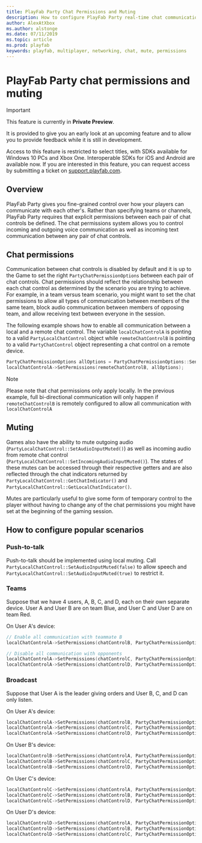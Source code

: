 ```yaml
---
title: PlayFab Party Chat Permissions and Muting
description: How to configure PlayFab Party real-time chat communication permissions and muting.
author: AlexAtXbox
ms.author: alstonge
ms.date: 07/11/2019
ms.topic: article
ms.prod: playfab
keywords: playfab, multiplayer, networking, chat, mute, permissions
---
```


# PlayFab Party chat permissions and muting

> [!IMPORTANT]
> This feature is currently in **Private Preview**.
>
> It is provided to give you an early look at an upcoming feature and to allow you to provide feedback while it is still in development.
>
> Access to this feature is restricted to select titles, with SDKs available for Windows 10 PCs and Xbox One. Interoperable SDKs for iOS and Android are available now. If you are interested in this feature, you can request access by submitting a ticket on [support.playfab.com](https://support.playfab.com/hc/en-us/requests/new).

## Overview

PlayFab Party gives you fine-grained control over how your players can communicate with each other's. Rather than
specifying teams or channels, PlayFab Party requires that explicit permissions between each pair of chat controls be
defined. The chat permissions system allows you to control incoming and outgoing voice communication as well as incoming text communication between any pair of chat controls.

## Chat permissions

Communication between chat controls is disabled by default and it is up to the Game to set the right
`PartyChatPermissionOptions` between each pair of chat controls. Chat permissions should reflect the relationship between
each chat control as determined by the scenario you are trying to achieve. For example, in a team versus team scenario,
you might want to set the chat permissions to allow all types of communication between members of the same team, block
audio communication between members of opposing team, and allow receiving text between everyone in the session.

The following example shows how to enable all communication between a local and a remote chat control. The variable
`localChatControlA` is pointing to a valid `PartyLocalChatControl` object while `remoteChatControlB` is pointing to a
valid `PartyChatControl` object representing a chat control on a remote device.

```cpp
PartyChatPermissionOptions allOptions = PartyChatPermissionOptions::SendAudio | PartyChatPermissionOptions::ReceiveAudio | PartyChatPermissionOptions::ReceiveText;
localChatControlA->SetPermissions(remoteChatControlB, allOptions);
```

> [!NOTE]
> Please note that chat permissions only apply locally. In the previous example, full bi-directional communication
> will only happen if `remoteChatControlB` is remotely configured to allow all communication with
> `localChatControlA`

## Muting

Games also have the ability to mute outgoing audio (`PartyLocalChatControl::SetAudioInputMuted()`) as well as
incoming audio from remote chat control (`PartyLocalChatControl::SetIncomingAudioInputMuted()`). The states of
these mutes can be accessed through their respective getters and are also reflected through the chat indicators returned
by `PartyLocalChatControl::GetChatIndicator()` and `PartyLocalChatControl::GetLocalChatIndicator()`.

Mutes are particularly useful to give some form of temporary control to the player without having to change any of the
chat permissions you might have set at the beginning of the gaming session.

## How to configure popular scenarios

### Push-to-talk

Push-to-talk should be implemented using local muting. Call `PartyLocalChatControl::SetAudioInputMuted(false)` to allow
speech and `PartyLocalChatControl::SetAudioInputMuted(true)` to restrict it.

### Teams

Suppose that we have 4 users, A, B, C, and D, each on their own separate device. User A and User B are on team Blue, and
User C and User D are on team Red.

On User A's device:

```cpp
// Enable all communication with teammate B
localChatControlA->SetPermissions(chatControlB, PartyChatPermissionOptions::SendAudio | PartyChatPermissionOptions::ReceiveAudio | PartyChatPermissionOptions::ReceiveText);

// Disable all communication with opponents
localChatControlA->SetPermissions(chatControlC, PartyChatPermissionOptions::None);
localChatControlA->SetPermissions(chatControlD, PartyChatPermissionOptions::None);
```

### Broadcast

Suppose that User A is the leader giving orders and User B, C, and D can only listen.

On User A's device:

```cpp
localChatControlA->SetPermissions(chatControlB, PartyChatPermissionOptions::SendAudio);
localChatControlA->SetPermissions(chatControlC, PartyChatPermissionOptions::SendAudio);
localChatControlA->SetPermissions(chatControlD, PartyChatPermissionOptions::SendAudio);
```

On User B's device:

```cpp
localChatControlB->SetPermissions(chatControlA, PartyChatPermissionOptions::ReceiveAudio | PartyChatPermissionOptions::ReceiveText);
localChatControlB->SetPermissions(chatControlC, PartyChatPermissionOptions::None);
localChatControlB->SetPermissions(chatControlD, PartyChatPermissionOptions::None);
```

On User C's device:

```cpp
localChatControlC->SetPermissions(chatControlA, PartyChatPermissionOptions::ReceiveAudio | PartyChatPermissionOptions::ReceiveText);
localChatControlC->SetPermissions(chatControlB, PartyChatPermissionOptions::None);
localChatControlC->SetPermissions(chatControlD, PartyChatPermissionOptions::None);
```

On User D's device:

```cpp
localChatControlD->SetPermissions(chatControlA, PartyChatPermissionOptions::ReceiveAudio | PartyChatPermissionOptions::ReceiveText);
localChatControlD->SetPermissions(chatControlB, PartyChatPermissionOptions::None);
localChatControlD->SetPermissions(chatControlC, PartyChatPermissionOptions::None);
```
